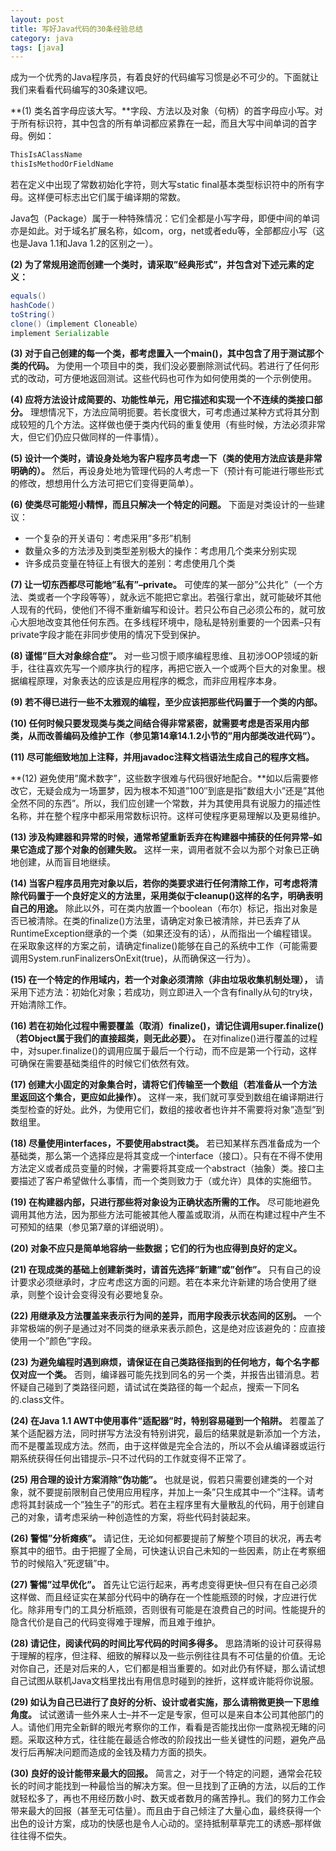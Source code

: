 ```yaml
---
layout: post
title: 写好Java代码的30条经验总结
category: java
tags: [java]
---
```


成为一个优秀的Java程序员，有着良好的代码编写习惯是必不可少的。下面就让我们来看看代码编写的30条建议吧。

**(1) 类名首字母应该大写。**字段、方法以及对象（句柄）的首字母应小写。对于所有标识符，其中包含的所有单词都应紧靠在一起，而且大写中间单词的首字母。例如：

```java
ThisIsAClassName
thisIsMethodOrFieldName
```

若在定义中出现了常数初始化字符，则大写static final基本类型标识符中的所有字母。这样便可标志出它们属于编译期的常数。

Java包（Package）属于一种特殊情况：它们全都是小写字母，即便中间的单词亦是如此。对于域名扩展名称，如com，org，net或者edu等，全部都应小写（这也是Java 1.1和Java 1.2的区别之一）。

**(2) 为了常规用途而创建一个类时，请采取”经典形式”，并包含对下述元素的定义：**

```java
equals()  
hashCode()  
toString()  
clone()（implement Cloneable）  
implement Serializable
```

**(3) 对于自己创建的每一个类，都考虑置入一个main()，其中包含了用于测试那个类的代码。** 为使用一个项目中的类，我们没必要删除测试代码。若进行了任何形式的改动，可方便地返回测试。这些代码也可作为如何使用类的一个示例使用。

**(4) 应将方法设计成简要的、功能性单元，用它描述和实现一个不连续的类接口部分。** 理想情况下，方法应简明扼要。若长度很大，可考虑通过某种方式将其分割成较短的几个方法。这样做也便于类内代码的重复使用（有些时候，方法必须非常大，但它们仍应只做同样的一件事情）。

**(5) 设计一个类时，请设身处地为客户程序员考虑一下（类的使用方法应该是非常明确的）。** 然后，再设身处地为管理代码的人考虑一下（预计有可能进行哪些形式的修改，想想用什么方法可把它们变得更简单）。

**(6) 使类尽可能短小精悍，而且只解决一个特定的问题。** 下面是对类设计的一些建议：

*   一个复杂的开关语句：考虑采用”多形”机制
*   数量众多的方法涉及到类型差别极大的操作：考虑用几个类来分别实现
*   许多成员变量在特征上有很大的差别：考虑使用几个类

**(7) 让一切东西都尽可能地”私有”–private。** 可使库的某一部分”公共化”（一个方法、类或者一个字段等等），就永远不能把它拿出。若强行拿出，就可能破坏其他人现有的代码，使他们不得不重新编写和设计。若只公布自己必须公布的，就可放心大胆地改变其他任何东西。在多线程环境中，隐私是特别重要的一个因素–只有private字段才能在非同步使用的情况下受到保护。

**(8) 谨惕”巨大对象综合症”。** 对一些习惯于顺序编程思维、且初涉OOP领域的新手，往往喜欢先写一个顺序执行的程序，再把它嵌入一个或两个巨大的对象里。根据编程原理，对象表达的应该是应用程序的概念，而非应用程序本身。

**(9) 若不得已进行一些不太雅观的编程，至少应该把那些代码置于一个类的内部。**

**(10) 任何时候只要发现类与类之间结合得非常紧密，就需要考虑是否采用内部类，从而改善编码及维护工作（参见第14章14.1.2小节的”用内部类改进代码”）。**

**(11) 尽可能细致地加上注释，并用javadoc注释文档语法生成自己的程序文档。**

**(12) 避免使用”魔术数字”，这些数字很难与代码很好地配合。**如以后需要修改它，无疑会成为一场噩梦，因为根本不知道”100″到底是指”数组大小”还是”其他全然不同的东西”。所以，我们应创建一个常数，并为其使用具有说服力的描述性名称，并在整个程序中都采用常数标识符。这样可使程序更易理解以及更易维护。

**(13) 涉及构建器和异常的时候，通常希望重新丢弃在构建器中捕获的任何异常–如果它造成了那个对象的创建失败。** 这样一来，调用者就不会以为那个对象已正确地创建，从而盲目地继续。

**(14) 当客户程序员用完对象以后，若你的类要求进行任何清除工作，可考虑将清除代码置于一个良好定义的方法里，采用类似于cleanup()这样的名字，明确表明自己的用途。** 除此以外，可在类内放置一个boolean（布尔）标记，指出对象是否已被清除。在类的finalize()方法里，请确定对象已被清除，并已丢弃了从RuntimeException继承的一个类（如果还没有的话），从而指出一个编程错误。在采取象这样的方案之前，请确定finalize()能够在自己的系统中工作（可能需要调用System.runFinalizersOnExit(true)，从而确保这一行为）。

**(15) 在一个特定的作用域内，若一个对象必须清除（非由垃圾收集机制处理），** 请采用下述方法：初始化对象；若成功，则立即进入一个含有finally从句的try块，开始清除工作。

**(16) 若在初始化过程中需要覆盖（取消）finalize()，请记住调用super.finalize()（若Object属于我们的直接超类，则无此必要）。** 在对finalize()进行覆盖的过程中，对super.finalize()的调用应属于最后一个行动，而不应是第一个行动，这样可确保在需要基础类组件的时候它们依然有效。

**(17) 创建大小固定的对象集合时，请将它们传输至一个数组（若准备从一个方法里返回这个集合，更应如此操作）。** 这样一来，我们就可享受到数组在编译期进行类型检查的好处。此外，为使用它们，数组的接收者也许并不需要将对象”造型”到数组里。

**(18) 尽量使用interfaces，不要使用abstract类。** 若已知某样东西准备成为一个基础类，那么第一个选择应是将其变成一个interface（接口）。只有在不得不使用方法定义或者成员变量的时候，才需要将其变成一个abstract（抽象）类。接口主要描述了客户希望做什么事情，而一个类则致力于（或允许）具体的实施细节。

**(19) 在构建器内部，只进行那些将对象设为正确状态所需的工作。** 尽可能地避免调用其他方法，因为那些方法可能被其他人覆盖或取消，从而在构建过程中产生不可预知的结果（参见第7章的详细说明）。

**(20) 对象不应只是简单地容纳一些数据；它们的行为也应得到良好的定义。**

**(21) 在现成类的基础上创建新类时，请首先选择”新建”或”创作”。** 只有自己的设计要求必须继承时，才应考虑这方面的问题。若在本来允许新建的场合使用了继承，则整个设计会变得没有必要地复杂。

**(22) 用继承及方法覆盖来表示行为间的差异，而用字段表示状态间的区别。** 一个非常极端的例子是通过对不同类的继承来表示颜色，这是绝对应该避免的：应直接使用一个”颜色”字段。

**(23) 为避免编程时遇到麻烦，请保证在自己类路径指到的任何地方，每个名字都仅对应一个类。** 否则，编译器可能先找到同名的另一个类，并报告出错消息。若怀疑自己碰到了类路径问题，请试试在类路径的每一个起点，搜索一下同名的.class文件。

**(24) 在Java 1.1 AWT中使用事件”适配器”时，特别容易碰到一个陷阱。** 若覆盖了某个适配器方法，同时拼写方法没有特别讲究，最后的结果就是新添加一个方法，而不是覆盖现成方法。然而，由于这样做是完全合法的，所以不会从编译器或运行期系统获得任何出错提示–只不过代码的工作就变得不正常了。

**(25) 用合理的设计方案消除”伪功能”。** 也就是说，假若只需要创建类的一个对象，就不要提前限制自己使用应用程序，并加上一条”只生成其中一个”注释。请考虑将其封装成一个”独生子”的形式。若在主程序里有大量散乱的代码，用于创建自己的对象，请考虑采纳一种创造性的方案，将些代码封装起来。

**(26) 警惕”分析瘫痪”。** 请记住，无论如何都要提前了解整个项目的状况，再去考察其中的细节。由于把握了全局，可快速认识自己未知的一些因素，防止在考察细节的时候陷入”死逻辑”中。

**(27) 警惕”过早优化”。** 首先让它运行起来，再考虑变得更快–但只有在自己必须这样做、而且经证实在某部分代码中的确存在一个性能瓶颈的时候，才应进行优化。除非用专门的工具分析瓶颈，否则很有可能是在浪费自己的时间。性能提升的隐含代价是自己的代码变得难于理解，而且难于维护。

**(28) 请记住，阅读代码的时间比写代码的时间多得多。** 思路清晰的设计可获得易于理解的程序，但注释、细致的解释以及一些示例往往具有不可估量的价值。无论对你自己，还是对后来的人，它们都是相当重要的。如对此仍有怀疑，那么请试想自己试图从联机Java文档里找出有用信息时碰到的挫折，这样或许能将你说服。

**(29) 如认为自己已进行了良好的分析、设计或者实施，那么请稍微更换一下思维角度。** 试试邀请一些外来人士–并不一定是专家，但可以是来自本公司其他部门的人。请他们用完全新鲜的眼光考察你的工作，看看是否能找出你一度熟视无睹的问题。采取这种方式，往往能在最适合修改的阶段找出一些关键性的问题，避免产品发行后再解决问题而造成的金钱及精力方面的损失。

**(30) 良好的设计能带来最大的回报。** 简言之，对于一个特定的问题，通常会花较长的时间才能找到一种最恰当的解决方案。但一旦找到了正确的方法，以后的工作就轻松多了，再也不用经历数小时、数天或者数月的痛苦挣扎。我们的努力工作会带来最大的回报（甚至无可估量）。而且由于自己倾注了大量心血，最终获得一个出色的设计方案，成功的快感也是令人心动的。坚持抵制草草完工的诱惑–那样做往往得不偿失。

